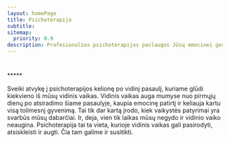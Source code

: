 ```yaml
---
layout: homePage
title: Psichoterapija
subtitle:
sitemap:
  priority: 0.9
description: Profesionalios psichoterapijos paslaugos Jūsų emocinei gerovei. Individualios, konfidencialios konsultacijos Kaune.
---
```


<div id="index-container">
	<div id="describe-text">
		<!-- <img src="{{ '/assets/img/index.jpg' | prepend: site.baseurl }}" class="page-img" style="width: auto;" alt="{{ page.imageAlt }}"> -->
		<!-- The Gallery as inline carousel, can be positioned anywhere on the page -->
		<div id="blueimp-gallery-carousel" class="blueimp-gallery blueimp-gallery-carousel" aria-label="image carousel" style="border-radius: 20px;">
			<div class="slides" aria-live="off"></div>
			<h3 class="title"></h3>
			<a class="prev" aria-controls="blueimp-gallery-carousel" aria-label="previous slide" ></a>
			<a class="next" aria-controls="blueimp-gallery-carousel" aria-label="next slide"></a>
			<a class="play-pause" aria-controls="blueimp-gallery-carousel" aria-label="play slideshow" aria-pressed="true" role="button"></a>
			<ol class="indicator"></ol>
		</div>		
		<br>
		<div class="about">
			<div class="about__divider">*****</div>
		</div>
		<p>Sveiki atvykę į psichoterapijos kelionę po vidinį pasaulį, kuriame glūdi kiekvieno iš mūsų vidinis vaikas.
Vidinis vaikas auga mumyse nuo pirmųjų dienų po atsiradimo šiame pasaulyje, kaupia emocinę patirtį ir keliauja kartu visą tolimesnį gyvenimą. Tai tik dar kartą įrodo, kiek vaikystės patyrimai yra svarbūs mūsų dabarčiai. Ir, deja, vien tik laikas mūsų negydo ir vidinio vaiko neaugina. Psichoterapija tai ta vieta, kurioje vidinis vaikas gali pasirodyti, atsiskleisti ir augti. Čia tam galime ir susitikti.</p>
	</div>
</div>

<div id="links">
  <a href="/assets/img/index-gallery/1.jpg" />
  <a href="/assets/img/index-gallery/2.jpg" />
</div>

<script src="/assets/vendor/gallery-master/js/blueimp-gallery.min.js"></script>
<script>
  document.getElementById('links').onclick = function (event) {
    event = event || window.event
    var target = event.target || event.srcElement
    var link = target.src ? target.parentNode : target
    var options = { index: link, event: event }
    var links = this.getElementsByTagName('a')
    blueimp.Gallery(links, options)
  }
  
  blueimp.Gallery(document.getElementById('links').getElementsByTagName('a'), {
    container: '#blueimp-gallery-carousel',
    carousel: true
  })
</script>